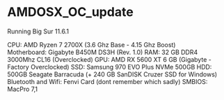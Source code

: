 # AMDOSX_OC_update
Running Big Sur 11.6.1

CPU: AMD Ryzen 7 2700X (3.6 Ghz Base - 4.15 Ghz Boost)  
Motherboard: Gigabyte B450M DS3H (Rev. 1.0) RAM: 32 GB DDR4 3000Mhz CL16 (Overclocked) 
GPU: AMD RX 5600 XT 6 GB (Gigabyte - Factory Overclocked) 
SSD: Samsung 970 EVO Plus NVMe 500GB 
HDD: 500GB Seagate Barracuda (+ 240 GB SanDISK Cruzer SSD for Windows)
Bluetooth and Wifi: Fenvi Card (dont remember which sadly)
SMBIOS: MacPro 7,1

